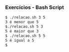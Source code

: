 ### Exercícios - Bash Script 

```Bash
$ ./relacao.sh 3 5
3 é menor que 5
$./relacao.sh 5 3
5 é maior que 3
$ ./relacao.sh 5 5
5 é igual a 5
$

```